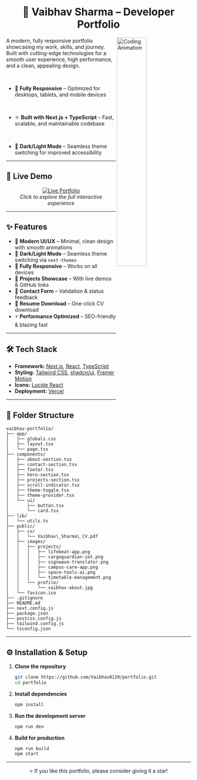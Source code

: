<h1 align='center'>🌟 Vaibhav Sharma – Developer Portfolio</h1>

<img src="https://media.giphy.com/media/qgQUggAC3Pfv687qPC/giphy.gif" width="40%" alt="Coding Animation" align='right'>

A modern, fully responsive portfolio showcasing my work, skills, and journey.
Built with cutting-edge technologies for a smooth user experience, high performance, and a clean, appealing design.

<br>

* 📱 **Fully Responsive** – Optimized for desktops, tablets, and mobile devices  

<br>

* ⚛️ **Built with Next.js + TypeScript** – Fast, scalable, and maintainable codebase  

<br>

* 🌙 **Dark/Light Mode** – Seamless theme switching for improved accessibility  

---

## 🚀 Live Demo

<p align="center">
  <a href="https://portfolio-five-eta-vpsw44dbuu.vercel.app/">
    <img src="https://img.shields.io/badge/🚀%20Live%20Portfolio-1f1f1f?style=for-the-badge&logo=vercel&logoColor=white" alt="Live Portfolio">
  </a>
  <br>
  <i>Click to explore the full interactive experience</i>
</p>


---

## ✨ Features

- 🎨 **Modern UI/UX** – Minimal, clean design with smooth animations  
- 🌙 **Dark/Light Mode** – Seamless theme switching via `next-themes`  
- 📱 **Fully Responsive** – Works on all devices  
- 💼 **Projects Showcase** – With live demos & GitHub links  
- 📩 **Contact Form** – Validation & status feedback  
- 📄 **Resume Download** – One-click CV download  
- ⚡ **Performance Optimized** – SEO-friendly & blazing fast  

---

## 🛠 Tech Stack

- **Framework:** [Next.js](https://nextjs.org/), [React](https://react.dev/), [TypeScript](https://www.typescriptlang.org/)  
- **Styling:** [Tailwind CSS](https://tailwindcss.com/), [shadcn/ui](https://ui.shadcn.com/), [Framer Motion](https://www.framer.com/motion/)  
- **Icons:** [Lucide React](https://lucide.dev/)  
- **Deployment:** [Vercel](https://vercel.com/)  

---

## 📂 Folder Structure

```
vaibhav-portfolio/
├── app/
│   ├── globals.css
│   ├── layout.tsx
│   └── page.tsx
├── components/
│   ├── about-section.tsx
│   ├── contact-section.tsx
│   ├── footer.tsx
│   ├── hero-section.tsx
│   ├── projects-section.tsx
│   ├── scroll-indicator.tsx
│   ├── theme-toggle.tsx
│   ├── theme-provider.tsx
│   └── ui/
│       ├── button.tsx
│       └── card.tsx
├── lib/
│   └── utils.ts
├── public/
│   ├── cv/
│   │   └── Vaibhav\_Sharma\_CV.pdf
│   ├── images/
│   │   ├── projects/
│   │   │   ├── lifebeat-app.png
│   │   │   ├── cargoguardian-iot.png
│   │   │   ├── signwave-translator.png
│   │   │   ├── campus-care-app.png
│   │   │   ├── space-tools-ai.png
│   │   │   └── timetable-management.png
│   │   └── profile/
│   │       └── vaibhav-about.jpg
│   └── favicon.ico
├── .gitignore
├── README.md
├── next.config.js
├── package.json
├── postcss.config.js
├── tailwind.config.js
└── tsconfig.json

```

---

## ⚙️ Installation & Setup

1. **Clone the repository**
    ```bash
   git clone https://github.com/Vaibhav0120/portfolio.git
   cd portfolio
    ```

2. **Install dependencies**

   ```bash
   npm install
   ```

3. **Run the development server**

   ```bash
   npm run dev
   ```

4. **Build for production**

   ```bash
   npm run build
   npm start
   ```
---

<p align="center">
  ⭐ If you like this portfolio, please consider giving it a star!
</p>
